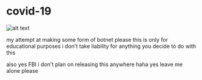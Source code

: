 # covid-19
![alt text](https://www.google.com/url?sa=i&url=https%3A%2F%2Fwww.frankerfacez.com%2Femoticon%2F309114-WideHardo&psig=AOvVaw1w0X2bf6NQZN2zuVTUBZH2&ust=1614176705889000&source=images&cd=vfe&ved=0CAIQjRxqFwoTCMDp9fqagO8CFQAAAAAdAAAAABAD)

my attempt at making some form of botnet
please this is only for educational purposes
i don't take liability for anything you decide to do with this

also yes FBI i don't plan on releasing this anywhere haha yes leave me alone please